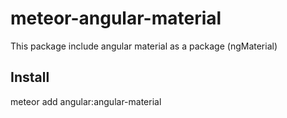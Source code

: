 # meteor-angular-material
This package include angular material as a package (ngMaterial)

## Install
meteor add angular:angular-material